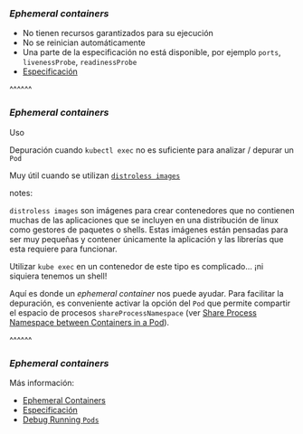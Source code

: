 ### _Ephemeral containers_

* No tienen recursos garantizados para su ejecución
* No se reinician automáticamente
* Una parte de la especificación no está disponible, por ejemplo `ports`, `livenessProbe`, `readinessProbe` 
* [Especificación](https://v1-20.docs.kubernetes.io/docs/reference/generated/kubernetes-api/v1.20/#ephemeralcontainer-v1-core)

^^^^^^

### _Ephemeral containers_

Uso

Depuración cuando `kubectl exec` no es suficiente para analizar / depurar un `Pod`

Muy útil cuando se utilizan [`distroless images`](https://github.com/GoogleContainerTools/distroless)

notes:

`distroless images` son imágenes para crear contenedores que no contienen muchas de las aplicaciones
que se incluyen en una distribución de linux como gestores de paquetes o shells. Estas imágenes están
pensadas para ser muy pequeñas y contener únicamente la aplicación y las librerías que esta requiere 
para funcionar.

Utilizar `kube exec` en un contenedor de este tipo es complicado... ¡ni siquiera tenemos un shell!

Aquí es donde un _ephemeral container_ nos puede ayudar. Para facilitar la depuración, es conveniente
activar la opción del `Pod` que permite compartir el espacio de procesos `shareProcessNamespace` 
(ver [Share Process Namespace between Containers in a Pod](https://kubernetes.io/docs/tasks/configure-pod-container/share-process-namespace/)).



^^^^^^
### _Ephemeral containers_

Más información:
* [Ephemeral Containers](https://kubernetes.io/docs/concepts/workloads/pods/ephemeral-containers/)
* [Especificación](https://v1-20.docs.kubernetes.io/docs/reference/generated/kubernetes-api/v1.20/#ephemeralcontainer-v1-core)
* [Debug Running `Pods`](https://kubernetes.io/docs/tasks/debug-application-cluster/debug-running-pod/#ephemeral-container)